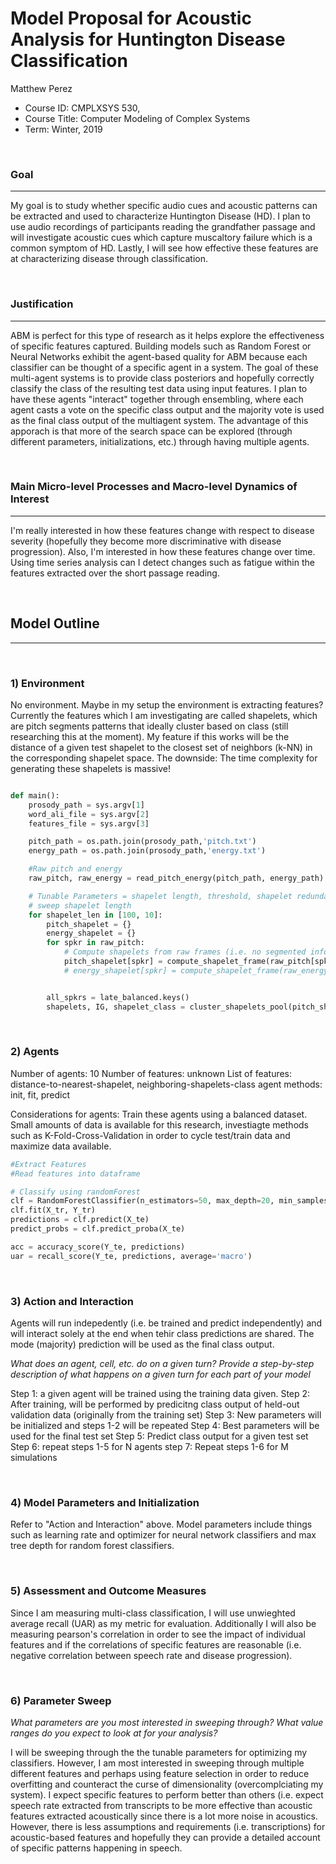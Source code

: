 # Model Proposal for Acoustic Analysis for Huntington Disease Classification

Matthew Perez

* Course ID: CMPLXSYS 530,
* Course Title: Computer Modeling of Complex Systems
* Term: Winter, 2019



&nbsp; 

### Goal 
*****
 
My goal is to study whether specific audio cues and acoustic patterns can be extracted and used to characterize Huntington Disease (HD). I plan to use audio recordings of participants reading the grandfather passage and will investigate acoustic cues which capture muscaltory failure which is a common symptom of HD. Lastly, I will see how effective these features are at characterizing disease through classification.

&nbsp;  
### Justification
****
ABM is perfect for this type of research as it helps explore the effectiveness of specific features captured. Building models such as Random Forest or Neural Networks exhibit the agent-based quality for ABM because each classifier can be thought of a specific agent in a system. The goal of these multi-agent systems is to provide class posteriors and hopefully correctly classify the class of the resulting test data using input features. I plan to have these agents "interact" together through ensembling, where each agent casts a vote on the specific class output and the majority vote is used as the final class output of the multiagent system. The advantage of this apporach is that more of the search space can be explored (through different parameters, initializations, etc.) through having multiple agents.

&nbsp; 
### Main Micro-level Processes and Macro-level Dynamics of Interest
****

I'm really interested in how these features change with respect to disease severity (hopefully they become more discriminative with disease progression). Also, I'm interested in how these features change over time. Using time series analysis can I detect changes such as fatigue within the features extracted over the short passage reading.

&nbsp; 


## Model Outline
****
&nbsp; 
### 1) Environment
No environment. Maybe in my setup the environment is extracting features?
Currently the features which I am investigating are called shapelets, which are pitch segments patterns that ideally cluster based on class (still researching this at the moment). My feature if this works will be the distance of a given test shapelet to the closest set of neighbors (k-NN) in the corresponding shapelet space. The downside: The time complexity for generating these shapelets is massive!

```python

def main():
    prosody_path = sys.argv[1]
    word_ali_file = sys.argv[2]
    features_file = sys.argv[3]

    pitch_path = os.path.join(prosody_path,'pitch.txt')
    energy_path = os.path.join(prosody_path,'energy.txt')

    #Raw pitch and energy
    raw_pitch, raw_energy = read_pitch_energy(pitch_path, energy_path)

    # Tunable Parameters = shapelet length, threshold, shapelet redundancy value 
    # sweep shapelet length
    for shapelet_len in [100, 10]:
        pitch_shapelet = {}
        energy_shapelet = {}
        for spkr in raw_pitch:
            # Compute shapelets from raw frames (i.e. no segmented info like where phone/word is)
            pitch_shapelet[spkr] = compute_shapelet_frame(raw_pitch[spkr], shapelet_len)
            # energy_shapelet[spkr] = compute_shapelet_frame(raw_energy[spkr], shapelet_len)


        all_spkrs = late_balanced.keys()
        shapelets, IG, shapelet_class = cluster_shapelets_pool(pitch_shapelet, all_spkrs)


```

&nbsp; 

### 2) Agents
Number of agents: 10
Number of features: unknown
List of features: distance-to-nearest-shapelet, neighboring-shapelets-class
agent methods: init, fit, predict

Considerations for agents: Train these agents using a balanced dataset. Small amounts of data is available for this research, investiagte methods such as K-Fold-Cross-Validation in order to cycle test/train data and maximize data available.


```python
#Extract Features
#Read features into dataframe

# Classify using randomForest
clf = RandomForestClassifier(n_estimators=50, max_depth=20, min_samples_split=2)
clf.fit(X_tr, Y_tr)
predictions = clf.predict(X_te)
predict_probs = clf.predict_proba(X_te)

acc = accuracy_score(Y_te, predictions)
uar = recall_score(Y_te, predictions, average='macro')
```

&nbsp; 

### 3) Action and Interaction 
Agents will run indepedently (i.e. be trained and predict independently) and will interact solely at the end when tehir class predictions are shared. The mode (majority) prediction will be used as the final class output.

_What does an agent, cell, etc. do on a given turn? Provide a step-by-step description of what happens on a given turn for each part of your model_

Step 1: a given agent will be trained using the training data given.
Step 2: After training, will be performed by predicitng class output of held-out validation data (originally from the training set)
Step 3: New parameters will be initialized and steps 1-2 will be repeated
Step 4: Best parameters will be used for the final test set
Step 5: Predict class output for a given test set
Step 6: repeat steps 1-5 for N agents
step 7: Repeat steps 1-6 for M simulations

&nbsp; 
### 4) Model Parameters and Initialization

Refer to "Action and Interaction" above.
Model parameters include things such as learning rate and optimizer for neural network classifiers and max tree depth for random forest classifiers.

&nbsp; 

### 5) Assessment and Outcome Measures

Since I am measuring multi-class classification, I will use unwieghted average recall (UAR) as my metric for evaluation. Additionally I will also be measuring pearson's correlation in order to see the impact of individual features and if the correlations of specific features are reasonable (i.e. negative correlation between speech rate and disease progression).

&nbsp; 

### 6) Parameter Sweep


_What parameters are you most interested in sweeping through? What value ranges do you expect to look at for your analysis?_

I will be sweeping through the the tunable parameters for optimizing my classifiers. However, I am most interested in sweeping through multiple different features and perhaps using feature selection in order to reduce overfitting and counteract the curse of dimensionality (overcomplciating my system). I expect specific features to perform better than others (i.e. expect speech rate extracted from transcripts to be more effective than acoustic features extracted acoustically since there is a lot more noise in acoustics. However, there is less assumptions and requirements (i.e. transcriptions) for acoustic-based features and hopefully they can provide a detailed account of specific patterns happening in speech.


